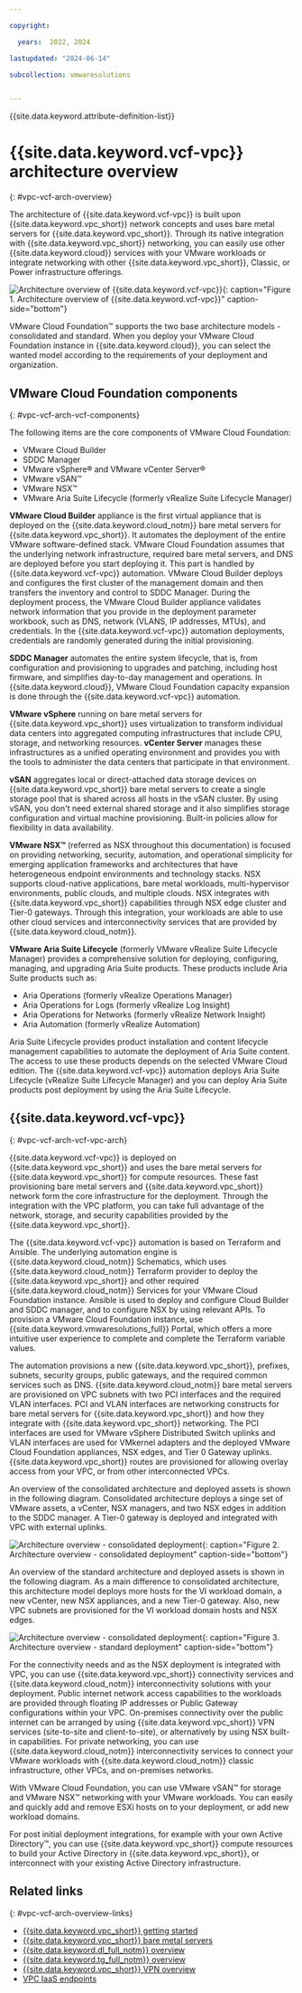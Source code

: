 ```yaml
---

copyright:

  years:  2022, 2024

lastupdated: "2024-06-14"

subcollection: vmwaresolutions


---
```


{{site.data.keyword.attribute-definition-list}}

# {{site.data.keyword.vcf-vpc}} architecture overview
{: #vpc-vcf-arch-overview}

The architecture of {{site.data.keyword.vcf-vpc}} is built upon {{site.data.keyword.vpc_short}} network concepts and uses bare metal servers for {{site.data.keyword.vpc_short}}. Through its native integration with {{site.data.keyword.vpc_short}} networking, you can easily use other {{site.data.keyword.cloud}} services with your VMware workloads or integrate networking with other {{site.data.keyword.vpc_short}}, Classic, or Power infrastructure offerings.

![Architecture overview of {{site.data.keyword.vcf-vpc}}](../../images/vcf-vpc-v2-net-arch.svg "The solution uses Virtual Private Cloud compute, network, storage resources, and VMware NSX for hosting VMware workloads."){: caption="Figure 1. Architecture overview of {{site.data.keyword.vcf-vpc}}" caption-side="bottom"}

VMware Cloud Foundation™ supports the two base architecture models - consolidated and standard. When you deploy your VMware Cloud Foundation instance in {{site.data.keyword.cloud}}, you can select the wanted model according to the requirements of your deployment and organization.

## VMware Cloud Foundation components
{: #vpc-vcf-arch-vcf-components}

The following items are the core components of VMware Cloud Foundation:

- VMware Cloud Builder
- SDDC Manager
- VMware vSphere® and VMware vCenter Server®
- VMware vSAN™
- VMware NSX™
- VMware Aria Suite Lifecycle (formerly vRealize Suite Lifecycle Manager)

**VMware Cloud Builder** appliance is the first virtual appliance that is deployed on the {{site.data.keyword.cloud_notm}} bare metal servers for {{site.data.keyword.vpc_short}}. It automates the deployment of the entire VMware software-defined stack. VMware Cloud Foundation assumes that the underlying network infrastructure, required bare metal servers, and DNS are deployed before you start deploying it. This part is handled by {{site.data.keyword.vcf-vpc}} automation. VMware Cloud Builder deploys and configures the first cluster of the management domain and then transfers the inventory and control to SDDC Manager. During the deployment process, the VMware Cloud Builder appliance validates network information that you provide in the deployment parameter workbook, such as DNS, network (VLANS, IP addresses, MTUs), and credentials. In the {{site.data.keyword.vcf-vpc}} automation deployments, credentials are randomly generated during the initial provisioning.

**SDDC Manager** automates the entire system lifecycle, that is, from configuration and provisioning to upgrades and patching, including host firmware, and simplifies day-to-day management and operations. In {{site.data.keyword.cloud}}, VMware Cloud Foundation capacity expansion is done through the {{site.data.keyword.vcf-vpc}} automation.

**VMware vSphere** running on bare metal servers for {{site.data.keyword.vpc_short}} uses virtualization to transform individual data centers into aggregated computing infrastructures that include CPU, storage, and networking resources. **vCenter Server** manages these infrastructures as a unified operating environment and provides you with the tools to administer the data centers that participate in that environment.

**vSAN** aggregates local or direct-attached data storage devices on {{site.data.keyword.vpc_short}} bare metal servers to create a single storage pool that is shared across all hosts in the vSAN cluster. By using vSAN, you don't need external shared storage and it also simplifies storage configuration and virtual machine provisioning. Built-in policies allow for flexibility in data availability.

**VMware NSX™** (referred as NSX throughout this documentation) is focused on providing networking, security, automation, and operational simplicity for emerging application frameworks and architectures that have heterogeneous endpoint environments and technology stacks. NSX supports cloud-native applications, bare metal workloads, multi-hypervisor environments, public clouds, and multiple clouds. NSX integrates with {{site.data.keyword.vpc_short}} capabilities through NSX edge cluster and Tier-0 gateways. Through this integration, your workloads are able to use other cloud services and interconnectivity services that are provided by {{site.data.keyword.cloud_notm}}.

**VMware Aria Suite Lifecycle** (formerly VMware vRealize Suite Lifecycle Manager) provides a comprehensive solution for deploying, configuring, managing, and upgrading Aria Suite products. These products include Aria Suite products such as: 

- Aria Operations (formerly vRealize Operations Manager)
- Aria Operations for Logs (formerly vRealize Log Insight)
- Aria Operations for Networks (formerly vRealize Network Insight)
- Aria Automation (formerly vRealize Automation)

Aria Suite Lifecycle provides product installation and content lifecycle management capabilities to automate the deployment of Aria Suite content. The access to use these products depends on the selected VMware Cloud edition. The {{site.data.keyword.vcf-vpc}} automation deploys Aria Suite Lifecycle (vRealize Suite Lifecycle Manager) and you can deploy Aria Suite products post deployment by using the Aria Suite Lifecycle.

## {{site.data.keyword.vcf-vpc}}
{: #vpc-vcf-arch-vcf-vpc-arch}

{{site.data.keyword.vcf-vpc}} is deployed on {{site.data.keyword.vpc_short}} and uses the bare metal servers for {{site.data.keyword.vpc_short}} for compute resources. These fast provisioning bare metal servers and {{site.data.keyword.vpc_short}} network form the core infrastructure for the deployment. Through the integration with the VPC platform, you can take full advantage of the network, storage, and security capabilities provided by the {{site.data.keyword.vpc_short}}.

The {{site.data.keyword.vcf-vpc}} automation is based on Terraform and Ansible. The underlying automation engine is {{site.data.keyword.cloud_notm}} Schematics, which uses {{site.data.keyword.cloud_notm}} Terraform provider to deploy the {{site.data.keyword.vpc_short}} and other required {{site.data.keyword.cloud_notm}} Services for your VMware Cloud Foundation instance. Ansible is used to deploy and configure Cloud Builder and SDDC manager, and to configure NSX by using relevant APIs. To provision a VMware Cloud Foundation instance, use {{site.data.keyword.vmwaresolutions_full}} Portal, which offers a more intuitive user experience to complete and complete the Terraform variable values.

The automation provisions a new {{site.data.keyword.vpc_short}}, prefixes, subnets, security groups, public gateways, and the required common services such as DNS. {{site.data.keyword.cloud_notm}} bare metal servers are provisioned on VPC subnets with two PCI interfaces and the required VLAN interfaces. PCI and VLAN interfaces are networking constructs for bare metal servers for {{site.data.keyword.vpc_short}} and how they integrate with {{site.data.keyword.vpc_short}} networking. The PCI interfaces are used for VMware vSphere Distributed Switch uplinks and VLAN interfaces are used for VMkernel adapters and the deployed VMware Cloud Foundation appliances, NSX edges, and Tier 0 Gateway uplinks. {{site.data.keyword.vpc_short}} routes are provisioned for allowing overlay access from your VPC, or from other interconnected VPCs.

An overview of the consolidated architecture and deployed assets is shown in the following diagram. Consolidated architecture deploys a singe set of VMware assets, a vCenter, NSX managers, and two NSX edges in addition to the SDDC manager. A Tier-0 gateway is deployed and integrated with VPC with external uplinks.

![Architecture overview - consolidated deployment](../../images/vcf-vpc-v2-arch-net-cons.svg "The solution uses Virtual Private Cloud compute, network, storage resources, and VMware NSX for hosting VMware workloads."){: caption="Figure 2. Architecture overview - consolidated deployment" caption-side="bottom"}

An overview of the standard architecture and deployed assets is shown in the following diagram. As a main difference to consolidated architecture, this architecture model deploys more hosts for the VI workload domain, a new vCenter, new NSX appliances, and a new Tier-0 gateway. Also, new VPC subnets are provisioned for the VI workload domain hosts and NSX edges.

![Architecture overview - consolidated deployment](../../images/vcf-vpc-v2-arch-net-std.svg "The solution uses Virtual Private Cloud compute, network, storage resources, and VMware NSX for hosting VMware workloads."){: caption="Figure 3. Architecture overview - standard deployment" caption-side="bottom"}

For the connectivity needs and as the NSX deployment is integrated with VPC, you can use {{site.data.keyword.vpc_short}} connectivity services and {{site.data.keyword.cloud_notm}} interconnectivity solutions with your deployment. Public internet network access capabilities to the workloads are provided through floating IP addresses or Public Gateway configurations within your VPC. On-premises connectivity over the public internet can be arranged by using {{site.data.keyword.vpc_short}} VPN services (site-to-site and client-to-site), or alternatively by using NSX built-in capabilities. For private networking, you can use {{site.data.keyword.cloud_notm}} interconnectivity services to connect your VMware workloads with {{site.data.keyword.cloud_notm}} classic infrastructure, other VPCs, and on-premises networks.

With VMware Cloud Foundation, you can use VMware vSAN™ for storage and VMware NSX™ networking with your VMware workloads. You can easily and quickly add and remove ESXi hosts on to your deployment, or add new workload domains.

For post initial deployment integrations, for example with your own Active Directory™, you can use {{site.data.keyword.vpc_short}} compute resources to build your Active Directory in {{site.data.keyword.vpc_short}}, or interconnect with your existing Active Directory infrastructure.

## Related links
{: #vpc-vcf-arch-overview-links}

* [{{site.data.keyword.vpc_short}} getting started](/docs/vpc?topic=vpc-getting-started)
* [{{site.data.keyword.vpc_short}} bare metal servers](/docs/vpc?topic=vpc-planning-for-bare-metal-servers)
* [{{site.data.keyword.dl_full_notm}} overview](/docs/dl?topic=dl-get-started-with-ibm-cloud-dl)
* [{{site.data.keyword.tg_full_notm}} overview](/docs/transit-gateway?topic=transit-gateway-getting-started)
* [{{site.data.keyword.vpc_short}} VPN overview](/docs/vpc?topic=vpc-vpn-overview)
* [VPC IaaS endpoints](/docs/vpc?topic=vpc-service-endpoints-for-vpc#infrastructure-as-a-service-iaas-endpoints)
